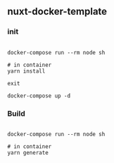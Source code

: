 ## nuxt-docker-template
### init
```shell

docker-compose run --rm node sh

# in container
yarn install

exit

docker-compose up -d

```

### Build
```shell

docker-compose run --rm node sh

# in container
yarn generate

```